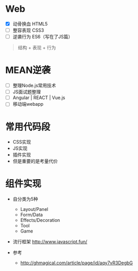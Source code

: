# Web

- [x] 动骨换血 HTML5
- [ ] 整容表现 CSS3
- [ ] 逆袭行为 ES6（写在了JS篇）

> 结构 + 表现 + 行为

# MEAN逆袭

- [ ] 整理Node.js常用技术
- [ ] JS面试题整理
- [ ] Angular | REACT | Vue.js
- [ ] 移动端webapp

# 常用代码段

- CSS实现
- JS实现
- 插件实现
- 但是重要的是考量代价

# 组件实现

- 自分类为5种

  - Layout/Panel
  - Form/Data
  - Effects/Decoration
  - Tool
  - Game

- 流行框架 <http://www.javascript.fun/>

- 参考

  - <http://ghmagical.com/article/page/id/aqy7vR3DegbG>

